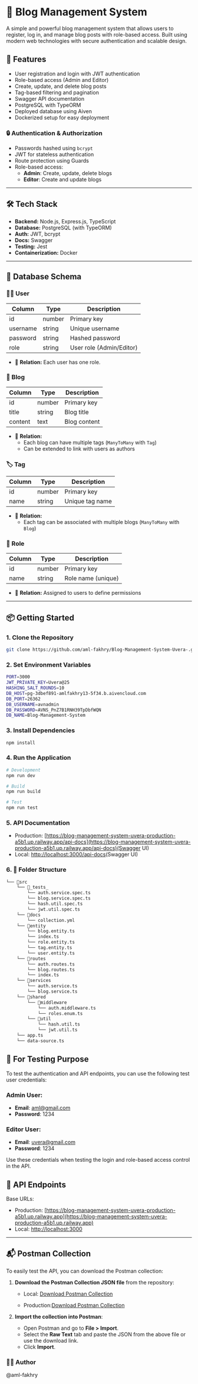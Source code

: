# 📝 Blog Management System

A simple and powerful blog management system that allows users to register, log in, and manage blog posts with role-based access. Built using modern web technologies with secure authentication and scalable design.

## 🚀 Features

- User registration and login with JWT authentication
- Role-based access (Admin and Editor)
- Create, update, and delete blog posts
- Tag-based filtering and pagination
- Swagger API documentation
- PostgreSQL with TypeORM
- Deployed database using Aiven
- Dockerized setup for easy deployment

### 🔒 Authentication & Authorization

- Passwords hashed using `bcrypt`
- JWT for stateless authentication
- Route protection using Guards
- Role-based access:
  - **Admin**: Create, update, delete blogs
  - **Editor**: Create and update blogs

---

## 🛠️ Tech Stack

- **Backend:** Node.js, Express.js, TypeScript
- **Database:** PostgreSQL (with TypeORM)
- **Auth:** JWT, bcrypt
- **Docs:** Swagger
- **Testing:** Jest
- **Containerization:** Docker

---

## 🧱 Database Schema

### 🧑‍💼 User

| Column   | Type   | Description              |
| -------- | ------ | ------------------------ |
| id       | number | Primary key              |
| username | string | Unique username          |
| password | string | Hashed password          |
| role     | string | User role (Admin/Editor) |

- 🔐 **Relation:** Each user has one role.

### 📝 Blog

| Column  | Type   | Description  |
| ------- | ------ | ------------ |
| id      | number | Primary key  |
| title   | string | Blog title   |
| content | text   | Blog content |

- 🔗 **Relation:**
  - Each blog can have multiple tags (`ManyToMany` with `Tag`)
  - Can be extended to link with users as authors

### 🏷️ Tag

| Column | Type   | Description     |
| ------ | ------ | --------------- |
| id     | number | Primary key     |
| name   | string | Unique tag name |

- 🔗 **Relation:**
  - Each tag can be associated with multiple blogs (`ManyToMany` with `Blog`)

### 🔐 Role

| Column | Type   | Description        |
| ------ | ------ | ------------------ |
| id     | number | Primary key        |
| name   | string | Role name (unique) |

- 🔗 **Relation:** Assigned to users to define permissions

---

## 📦 Getting Started

### 1. Clone the Repository

```bash
git clone https://github.com/aml-fakhry/Blog-Management-System-Uvera-.git

```

### 2. Set Environment Variables

```bash
PORT=3000
JWT_PRIVATE_KEY=Uvera@25
HASHING_SALT_ROUNDS=10
DB_HOST=pg-3dbef891-amlfakhry13-5f34.b.aivencloud.com
DB_PORT=26362
DB_USERNAME=avnadmin
DB_PASSWORD=AVNS_PnZ7B1RNH39TpDbfWQN
DB_NAME=Blog-Management-System

```

### 3. Install Dependencies

```bash
npm install

```

### 4. Run the Application

```bash
# Development
npm run dev

# Build
npm run build

# Test
npm run test

```

### 5. API Documentation

- Production: [https://blog-management-system-uvera-production-a5b1.up.railway.app/api-docs](https://blog-management-system-uvera-production-a5b1.up.railway.app/api-docs)(Swagger UI)
- Local: [http://localhost:3000/api-docs](http://localhost:3000/api-docs)(Swagger UI)

### 6. 📂 Folder Structure

```bash
└── 📁src
    └── 📁_tests_
        └── auth.service.spec.ts
        └── blog.service.spec.ts
        └── hash.util.spec.ts
        └── jwt.util.spec.ts
    └── 📁docs
        └── collection.yml
    └── 📁entity
        └── blog.entity.ts
        └── index.ts
        └── role.entity.ts
        └── tag.entity.ts
        └── user.entity.ts
    └── 📁routes
        └── auth.routes.ts
        └── blog.routes.ts
        └── index.ts
    └── 📁services
        └── auth.service.ts
        └── blog.service.ts
    └── 📁shared
        └── 📁middleware
            └── auth.middleware.ts
            └── roles.enum.ts
        └── 📁util
            └── hash.util.ts
            └── jwt.util.ts
    └── app.ts
    └── data-source.ts
```

## 🧪 For Testing Purpose

To test the authentication and API endpoints, you can use the following test user credentials:

### Admin User:

- **Email**: aml@gmail.com
- **Password**: 1234

### Editor User:

- **Email**: uvera@gmail.com
- **Password**: 1234

Use these credentials when testing the login and role-based access control in the API.

## 🔌 API Endpoints

Base URLs:

- Production: [https://blog-management-system-uvera-production-a5b1.up.railway.app](https://blog-management-system-uvera-production-a5b1.up.railway.app)
- Local: [http://localhost:3000](http://localhost:3000)

---

## 📬 Postman Collection

To easily test the API, you can download the Postman collection:

1. **Download the Postman Collection JSON file** from the repository:

   - Local: [Download Postman Collection](https://github.com/aml-fakhry/Blog-Management-System-Uvera-/blob/main/Blog-Management-System.postman_collection.json)

   - Production:[Download Postman Collection](https://github.com/aml-fakhry/Blog-Management-System-Uvera-/blob/main/Blog-Management-System%20with%20hosted%20link.postman_collection.json)

2. **Import the collection into Postman**:
   - Open Postman and go to **File > Import**.
   - Select the **Raw Text** tab and paste the JSON from the above file or use the download link.
   - Click **Import**.

### 👨‍💻 Author

@aml-fakhry
